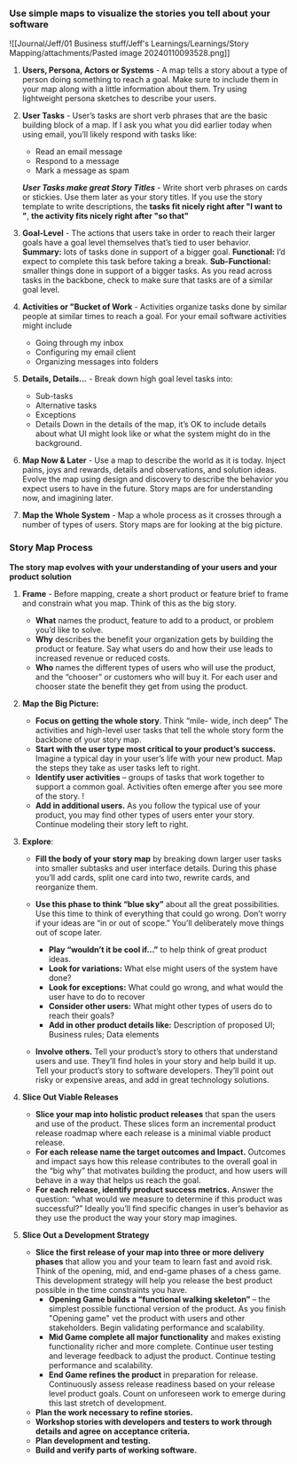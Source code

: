 ### Use simple maps to visualize the stories you tell about your software
![[Journal/Jeff/01 Business stuff/Jeff's Learnings/Learnings/Story Mapping/attachments/Pasted image 20240110093528.png]]

1. **Users, Persona, Actors or Systems** - A map tells a story about a type of person doing something to reach a goal. Make sure to include them in your map along with a little information about them. Try using lightweight persona sketches to describe your users.

2. **User Tasks** - User’s tasks are short verb phrases that are the basic building block of a map. If I ask you what you did earlier today when using email, you’ll likely respond with tasks like: 
	- Read an email message
	- Respond to a message
	- Mark a message as spam
	
	***User Tasks make great Story Titles*** - Write short verb phrases on cards or stickies. Use them later as your story titles. If you use the story template to write descriptions, the **tasks fit nicely right after "I want to "**, **the activity fits nicely right after "so that"**

3. **Goal-Level**  - The actions that users take in order to reach their larger goals have a goal level themselves that’s tied to user behavior.
		**Summary:** lots of tasks done in support of a bigger goal.
		**Functional:** I’d expect to complete this task before taking a break.
		**Sub-Functional:** smaller things done in support of a bigger tasks.
		As you read across tasks in the backbone, check to make sure that tasks are of a similar goal level.

4. **Activities or "Bucket of Work** -  Activities organize tasks done by similar people at similar times to reach a goal. For your email software activities might include 
	- Going through my inbox  
	- Configuring my email client
	- Organizing messages into folders

5. **Details, Details...** -  Break down high goal level tasks into:  
	- Sub-tasks  
	- Alternative tasks  
	- Exceptions  
	- Details
	Down in the details of the map, it’s OK to include details about what UI might look like or what the system might do in the background.
	
6. **Map Now & Later** - Use a map to describe the world as it is today. Inject pains, joys and rewards, details and observations, and solution ideas.
	Evolve the map using design and discovery to describe the behavior you expect users to have in the future.
	Story maps are for understanding now, and imagining later.
	
7. **Map the Whole System** -  Map a whole process as it crosses through a number of types of users. Story maps are for looking at the big picture.

### Story Map Process 

**The story map evolves with your understanding of your users and your product solution** 

1. **Frame** - Before mapping, create a short product or feature brief to frame and constrain what you map. Think of this as the big story.
	- **What** names the product, feature to add to a product, or problem you’d like to solve.
	- **Why** describes the benefit your organization gets by building the product or feature. Say what users do and how their use leads to increased revenue or reduced costs.
	- **Who** names the different types of users who will use the product, and the “chooser” or customers who will buy it. For each user and chooser state the benefit they get from using the product.

2. **Map the Big Picture:**  
	- **Focus on getting the whole story**. Think “mile- wide, inch deep” The activities and high-level user tasks that tell the whole story form the backbone of your story map.
	- **Start with the user type most critical to your product’s success.** Imagine a typical day in your user’s life with your new product. Map the steps they take as user tasks left to right.
	- **Identify user activities** – groups of tasks that work together to support a common goal. Activities often emerge after you see more of the story. !
	- **Add in additional users.** As you follow the typical use of your product, you may find other types of users enter your story. Continue modeling their story left to right.

3. **Explore**:
	- **Fill the body of your story map** by breaking down larger user tasks into smaller subtasks and user interface details. During this phase you’ll add cards, split one card into two, rewrite cards, and reorganize them.
	- **Use this phase to think “blue sky”** about all the great possibilities. Use this time to think of everything that could go wrong. Don’t worry if your ideas are “in or out of scope.” You’ll deliberately move things out of scope later.
		- **Play “wouldn’t it be cool if...”** to help think of great product ideas.
		- **Look for variations:** What else might users of the system have done?
		- **Look for exceptions:** What could go wrong, and what would the user have to do to recover
		- **Consider other users:** What might other types of users do to reach their goals?  
		- **Add in other product details like:** Description of proposed UI; Business rules; Data elements

	- **Involve others.** Tell your product’s story to others that understand users and use. They’ll find holes in your story and help build it up. Tell your product’s story to software developers. They’ll point out risky or expensive areas, and add in great technology solutions.

4. **Slice Out Viable Releases** 
	- **Slice your map into holistic product releases** that span the users and use of the product. These slices form an incremental product release roadmap where each release is a minimal viable product release.
	- **For each release name the target outcomes and Impact.** Outcomes and impact says how this release contributes to the overall goal in the “big why” that motivates building the product, and how users will behave in a way that helps us reach the goal.
	- **For each release, identify product success metrics.** Answer the question: “what would we measure to determine if this product was successful?” Ideally you’ll find specific changes in user’s behavior as they use the product the way your story map imagines.

5. **Slice Out a Development Strategy** 
	- **Slice the first release of your map into three or more delivery phases** that allow you and your team to learn fast and avoid risk. Think of the opening, mid, and end-game phases of a chess game. This development strategy will help you release the best product possible in the time constraints you have.
		- **Opening Game builds a “functional walking skeleton”** – the simplest possible functional version of the product. As you finish "Opening game" vet the product with users and other stakeholders. Begin validating performance and scalability.
		- **Mid Game complete all major functionality** and makes existing functionality richer and more complete. Continue user testing and leverage feedback to adjust the product. Continue testing performance and scalability.
		- **End Game refines the product** in preparation for release. Continuously assess release readiness based on your release level product goals. Count on unforeseen work to emerge during this last stretch of development.
	- **Plan the work necessary to refine stories.**
	- **Workshop stories with developers and testers to work through details and agree on acceptance criteria.** 
	- **Plan development and testing.**  
	- **Build and verify parts of working software.** 